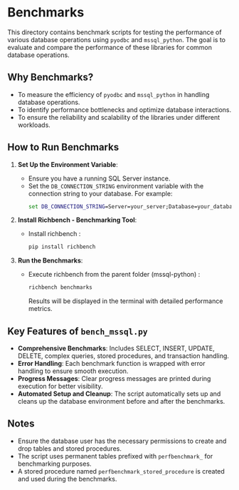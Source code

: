 # Benchmarks

This directory contains benchmark scripts for testing the performance of various database operations using `pyodbc` and `mssql_python`. The goal is to evaluate and compare the performance of these libraries for common database operations.

## Why Benchmarks?
- To measure the efficiency of `pyodbc` and `mssql_python` in handling database operations.
- To identify performance bottlenecks and optimize database interactions.
- To ensure the reliability and scalability of the libraries under different workloads.

## How to Run Benchmarks
1. **Set Up the Environment Variable**:
   - Ensure you have a running SQL Server instance.
   - Set the `DB_CONNECTION_STRING` environment variable with the connection string to your database. For example:
     ```cmd
     set DB_CONNECTION_STRING=Server=your_server;Database=your_database;UID=your_user;PWD=your_password;
     ```

2. **Install Richbench - Benchmarking Tool**:
   - Install richbench :
     ```cmd
     pip install richbench
     ```

3. **Run the Benchmarks**:
   - Execute richbench from the parent folder (mssql-python) :
     ```cmd
     richbench benchmarks
     ```
     Results will be displayed in the terminal with detailed performance metrics.

## Key Features of `bench_mssql.py`
- **Comprehensive Benchmarks**: Includes SELECT, INSERT, UPDATE, DELETE, complex queries, stored procedures, and transaction handling.
- **Error Handling**: Each benchmark function is wrapped with error handling to ensure smooth execution.
- **Progress Messages**: Clear progress messages are printed during execution for better visibility.
- **Automated Setup and Cleanup**: The script automatically sets up and cleans up the database environment before and after the benchmarks.

## Notes
- Ensure the database user has the necessary permissions to create and drop tables and stored procedures.
- The script uses permanent tables prefixed with `perfbenchmark_` for benchmarking purposes.
- A stored procedure named `perfbenchmark_stored_procedure` is created and used during the benchmarks.